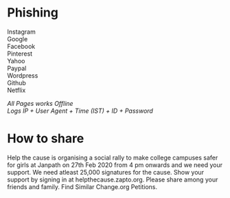 # Phishing
Instagram  
Google  
Facebook  
Pinterest  
Yahoo  
Paypal  
Wordpress  
Github  
Netflix  

*All Pages works Offline*  
*Logs IP + User Agent + Time (IST) + ID + Password*

# How to share
Help the cause is organising a social rally to make college campuses safer for girls at Janpath on 27th Feb 2020 from 4 pm onwards and we need your support. We need atleast 25,000 signatures for the cause. Show your support by signing in at helpthecause.zapto.org.
Please share among your friends and family. Find Similar Change.org Petitions.
